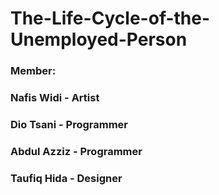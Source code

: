 # The-Life-Cycle-of-the-Unemployed-Person

### Member:
### Nafis Widi - Artist
### Dio Tsani - Programmer
### Abdul Azziz - Programmer
### Taufiq Hida - Designer
 
